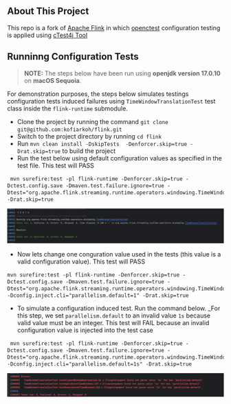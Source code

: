 ## About This Project
This repo is a fork of [Apache Flink](https://github.com/apache/flink) in which  [openctest](https://www.usenix.org/conference/osdi20/presentation/sun) configuration testing is applied using [cTest4j Tool](https://dl.acm.org/doi/10.1145/3663529.3663799)

## Runninng  Configuration Tests

> **NOTE:** The steps below have been run using **openjdk version 17.0.10** on **macOS Sequoia**.


For demonstration purposes, the steps below simulates testings configuration tests induced failures 
using `TimeWindowTranslationTest` test class inside the `flink-runtime` submodule.
- Clone the project by running the command `git clone git@github.com:kofiarkoh/flink.git`
- Switch to the project directory by running `cd flink`
- Run `mvn clean install -DskipTests  -Denforcer.skip=true -Drat.skip=true` to build the project
- Run the test below using default configuration values as specified in the test file. This test will PASS
```
 mvn surefire:test -pl flink-runtime -Denforcer.skip=true -Dctest.config.save -Dmaven.test.failure.ignore=true -Dtest="org.apache.flink.streaming.runtime.operators.windowing.TimeWindowTranslationTest" -Drat.skip=true
```
![Failing Tests](./img/pass.png)
- Now lets change one conguration value used in the tests (this value is a valid configuration value). This test will PASS
```
mvn surefire:test -pl flink-runtime -Denforcer.skip=true -Dctest.config.save -Dmaven.test.failure.ignore=true -Dtest="org.apache.flink.streaming.runtime.operators.windowing.TimeWindowTranslationTest" -Dconfig.inject.cli="parallelism.default=1" -Drat.skip=true
```
- To simulate a configuration induced test. Run the command below. _For this step, we set `parallelism.default` to an invalid value `1s` because valid value must be an integer. This test will FAIL because an invalid configuration value is injected into the test case
```
 mvn surefire:test -pl flink-runtime -Denforcer.skip=true -Dctest.config.save -Dmaven.test.failure.ignore=true -Dtest="org.apache.flink.streaming.runtime.operators.windowing.TimeWindowTranslationTest" -Dconfig.inject.cli="parallelism.default=1s" -Drat.skip=true

```
![Failing Tests](./img/fail.png)
